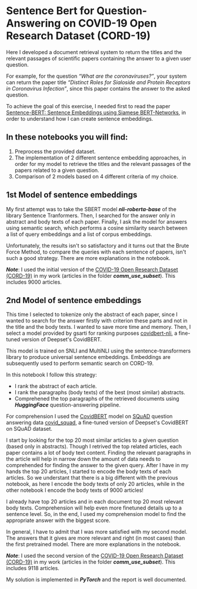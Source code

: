 # Sentence Bert for Question-Answering on COVID-19 Open Research Dataset (CORD-19) 

Here I developed a document retrieval system to return the titles and the relevant passages of scientific papers containing the answer to a given user question. 

For example, for the question *“What are the coronaviruses?”*, your system can return the paper title *“Distinct Roles for Sialoside and Protein Receptors in Coronavirus Infection”*, since this paper contains the answer to the asked question.

To achieve the goal of this exercise, I needed first to read the paper [Sentence-BERT: Sentence Embeddings using Siamese BERT-Networks](https://arxiv.org/pdf/1908.10084.pdf), in order to understand how I can create sentence embeddings.

## In these notebooks you will find:
1.  Preprocess the provided dataset.
2.  The implementation of 2 different sentence embedding approaches, in order for my model to retrieve the titles and the relevant passages of the papers related to a given question. 
3.  Comparison of 2 models based on 4 different criteria of my choice.

## 1st Model of sentence embeddings
My first attempt was to take the SBERT model ***nli-roberta-base*** of the library Sentence Tranformers. Then, I searched for the answer only in abstract and body texts of each paper. Finally, I ask the model for answers using semantic search, which performs a cosine similarity search between a list of query embeddings and a list of corpus embeddings.

Unfortunately, the results isn't so satisfactory and it turns out that the Brute Force Method, to compare the queries with each sentence of papers, isn't such a good strategy. There are more explanations in the notebook.

***Note***: I used the initial version of the [COVID-19 Open Research Dataset (CORD-19)](https://ai2-semanticscholar-cord-19.s3-us-west-2.amazonaws.com/historical_releases.html) in my work (articles in the folder ***comm_use_subset***). This includes 9000 articles.


## 2nd Model of sentence embeddings
This time I selected to tokenize only the abstract of each paper, since I wanted to search for the answer firstly with criterion these parts and not in the title and the body texts. I wanted to save more time and memory. Then, I select a model provided by gsarti for ranking purposes [covidbert-nli](https://huggingface.co/gsarti/covidbert-nli), a fine-tuned version of Deepset's CovidBERT.

This model is trained on SNLI and MultiNLI using the sentence-transformers library to produce universal sentence embeddings. Embeddings are subsequently used to perform semantic search on CORD-19.

In this notebook I follow this strategy:

* I rank the abstract of each article.
* I rank the paragraphs (body texts) of the best (most similar) abstracts.
* Comprehened the top paragraphs of the retrieved documents using ***HuggingFace*** question-answering pipeline.

For comprehension I used the [CovidBERT](https://huggingface.co/deepset/covid_bert_base) model on [SQuAD](https://rajpurkar.github.io/SQuAD-explorer/) question answering data [covid_squad](https://huggingface.co/graviraja/covid_squad), a fine-tuned version of Deepset's CovidBERT on SQuAD dataset.


I start by looking for the top 20 most similar articles to a given question (based only in abstracts). Though I retrived the top related articles, each paper contains a lot of body text content. Finding the relevant paragraphs in the article will help in narrow down the amount of data needs to comprehended for finding the answer to the given query. After I have in my hands the top 20 articles, I started to encode the body texts of each articles. So we understant that there is a big different with the previous notebook, as here I encode the body texts of only 20 articles, while in the other notebook I encode the body texts of 9000 articles!

I already have top 20 articles and in each document top 20 most relevant body texts. Comprehension will help even more finetuned details up to a sentence level. So, in the end, I used my comprehension model to find the appropriate answer with the biggest score.

In general, I have to admit that I was more satisfied with my second model. The answers that it gives are more relevant and right (in most cases) than the first pretrained model. There are more explanations in the notebook. 

***Note***: I used the second version of the [COVID-19 Open Research Dataset (CORD-19)](https://ai2-semanticscholar-cord-19.s3-us-west-2.amazonaws.com/historical_releases.html) in my work (articles in the folder ***comm_use_subset***). This includes 9118 articles.

My solution is implemented in ***PyTorch*** and the report is well documented. 
